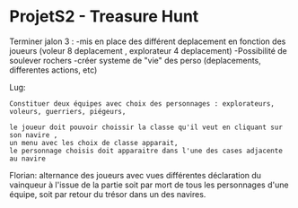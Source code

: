 # ProjetS2 - Treasure Hunt

  Terminer jalon 3 :  -mis en place des différent deplacement en fonction des joueurs (voleur  8 deplacement , explorateur 4                          deplacement)
                      -Possibilité de soulever rochers
                      -créer systeme de "vie" des perso (deplacements, differentes actions, etc)
  
  

Lug:

    Constituer deux équipes avec choix des personnages : explorateurs, voleurs, guerriers, piégeurs,
    
    le joueur doit pouvoir choissir la classe qu'il veut en cliquant sur son navire ,
    un menu avec les choix de classe apparait, 
    le personnage choisis doit apparaitre dans l'une des cases adjacente au navire


Florian:
        alternance des joueurs avec vues différentes
        déclaration du vainqueur à l'issue de la partie
            soit par mort de tous les personnages d'une équipe,
            soit par retour du trésor dans un des navires.
